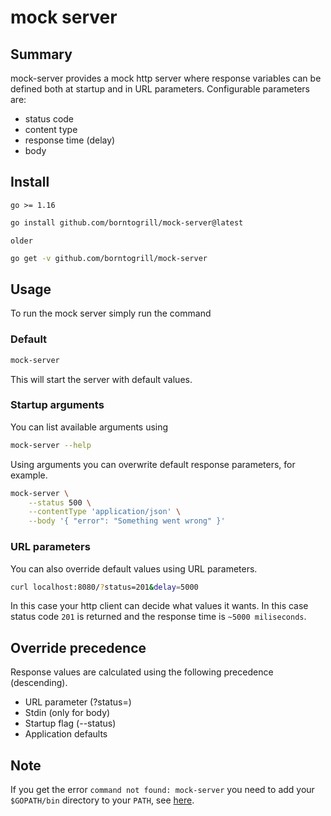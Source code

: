 # mock server


## Summary
mock-server provides a mock http server where response variables can be defined both at startup and in URL parameters.
Configurable parameters are:
- status code
- content type
- response time (delay)
- body

## Install

`go >= 1.16`
```bash
go install github.com/borntogrill/mock-server@latest
```
`older`
```bash
go get -v github.com/borntogrill/mock-server
```

## Usage
To run the mock server simply run the command
### Default
```bash
mock-server
```
This will start the server with default values.

### Startup arguments
You can list available arguments using
```bash
mock-server --help
```
Using arguments you can overwrite default response parameters, for example.
```bash
mock-server \
    --status 500 \
    --contentType 'application/json' \
    --body '{ "error": "Something went wrong" }'
```

### URL parameters
You can also override default values using URL parameters.
```bash
curl localhost:8080/?status=201&delay=5000
```
In this case your http client can decide what values it wants. In this case status code `201` is returned and the response time is `~5000 miliseconds`.

## Override precedence
Response values are calculated using the following precedence (descending).
- URL parameter (?status=)
- Stdin (only for body)
- Startup flag (--status)
- Application defaults


## Note
If you get the error `command not found: mock-server` you need to add your `$GOPATH/bin` directory to your `PATH`, see [here](https://golang.org/doc/gopath_code#GOPATH).